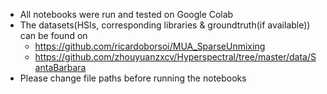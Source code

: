 - All notebooks were run and tested on Google Colab
- The datasets(HSIs, corresponding libraries & groundtruth(if available)) can be found on 
  + https://github.com/ricardoborsoi/MUA_SparseUnmixing
  + https://github.com/zhouyuanzxcv/Hyperspectral/tree/master/data/SantaBarbara
- Please change file paths before running the notebooks
